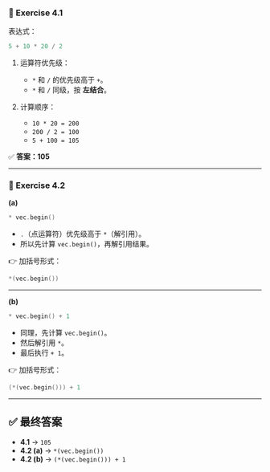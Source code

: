 ### 🔹 Exercise 4.1

表达式：

```cpp
5 + 10 * 20 / 2
```

1. 运算符优先级：

   * `*` 和 `/` 的优先级高于 `+`。
   * `*` 和 `/` 同级，按 **左结合**。

2. 计算顺序：

   * `10 * 20 = 200`
   * `200 / 2 = 100`
   * `5 + 100 = 105`

✅ **答案：105**

---

### 🔹 Exercise 4.2

**(a)**

```cpp
* vec.begin()
```

* `.`（点运算符）优先级高于 `*`（解引用）。
* 所以先计算 `vec.begin()`，再解引用结果。

👉 加括号形式：

```cpp
*(vec.begin())
```

---

**(b)**

```cpp
* vec.begin() + 1
```

* 同理，先计算 `vec.begin()`。
* 然后解引用 `*`。
* 最后执行 `+ 1`。

👉 加括号形式：

```cpp
(*(vec.begin())) + 1
```

---

## ✅ 最终答案

* **4.1** → `105`
* **4.2 (a)** → `*(vec.begin())`
* **4.2 (b)** → `(*(vec.begin())) + 1`

